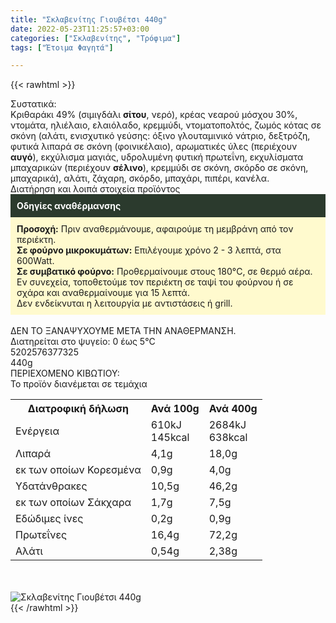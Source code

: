 ```yaml
---
title: "Σκλαβενίτης Γιουβέτσι 440g"
date: 2022-05-23T11:25:57+03:00
categories: ["Σκλαβενίτης", "Τρόφιμα"]
tags: ["Έτοιμα Φαγητά"]

---
```

{{< rawhtml >}}

<div class="sload511"><div class="product"><div id="sistatika">Συστατικά:</div><div class="alltext">Κριθαράκι 49% (σιμιγδάλι <b>σίτου</b>, νερό), κρέας νεαρού μόσχου 30%, ντομάτα, ηλιέλαιο, ελαιόλαδο, κρεμμύδι, ντοματοπολτός, ζωμός κότας σε σκόνη (αλάτι, ενισχυτικό γεύσης: όξινο γλουταμινικό νάτριο, δεξτρόζη, φυτικά λιπαρά σε σκόνη (φοινικέλαιο), αρωματικές ύλες (περιέχουν <b>αυγό</b>), εκχύλισμα μαγιάς, υδρολυμένη φυτική πρωτεΐνη, εκχυλίσματα μπαχαρικών (περιέχουν <b>σέλινο</b>), κρεμμύδι σε σκόνη, σκόρδο σε σκόνη, μπαχαρικά), αλάτι, ζάχαρη, σκόρδο, μπαχάρι, πιπέρι, κανέλα.</div><div id="loipa">Διατήρηση και λοιπά στοιχεία προϊόντος</div><div class="alltext"><div style="background:#2b3a2d;padding:10px;color:#fff"><b>Οδηγίες αναθέρμανσης</b></div><div style="background:#ffface;padding:10px;"><b>Προσοχή:</b> Πριν αναθερμάνουμε, αφαιρούμε τη μεμβράνη από τον περιέκτη.<br><b>Σε φούρνο μικροκυμάτων:</b> Επιλέγουμε χρόνο 2 - 3 λεπτά, στα 600Watt.<br><b>Σε συμβατικό φούρνο:</b> Προθερμαίνουμε στους 180°C, σε θερμό αέρα. Εν συνεχεία, τοποθετούμε τον περιέκτη σε ταψί του φούρνου ή σε σχάρα και αναθερμαίνουμε για 15 λεπτά.<br>Δεν ενδείκνυται η λειτουργία με αντιστάσεις ή grill.</div><br>ΔΕΝ ΤΟ ΞΑΝΑΨΥΧΟΥΜΕ ΜΕΤΑ ΤΗΝ ΑΝΑΘΕΡΜΑΝΣΗ.<br>Διατηρείται στο ψυγείο: 0 έως 5°C<br></div><div id="barcode"><div id="barimage1"></div><span id="bartext">5202576377325</span></div><div id="varos"><div id="varosimage1"></div><span id="varostext">440g</span></div><div id="kivotio">ΠΕΡΙΕΧΟΜΕΝΟ ΚΙΒΩΤΙΟΥ:<br>Το προϊόν διανέμεται σε τεμάχια</div><div class="tabout"><table id="diatable"><tbody><tr><th>Διατροφική δήλωση</th><th>Ανά 100g</th><th>Ανά 400g</th></tr><tr><td class="texr2">Ενέργεια</td><td class="texr">610kJ<br>145kcal</td><td class="texr">2684kJ<br>638kcal</td></tr><tr><td class="texr2">Λιπαρά</td><td class="texr">4,1g</td><td class="texr">18,0g</td></tr><tr><td class="gray">εκ των οποίων Κορεσµένα</td><td class="gray2">0,9g</td><td class="gray2">4,0g</td></tr><tr><td class="texr2">Yδατάνθρακες</td><td class="texr">10,5g</td><td class="texr">46,2g</td></tr><tr><td class="gray">εκ των οποίων Σάκχαρα</td><td class="gray2">1,7g</td><td class="gray2">7,5g</td></tr><tr><td class="texr2">Eδώδιμες ίνες</td><td class="texr">0,2g</td><td class="texr">0,9g</td></tr><tr><td class="texr2">Πρωτεΐνες</td><td class="texr">16,4g</td><td class="texr">72,2g</td></tr><tr><td class="texr2">Αλάτι</td><td class="texr">0,54g</td><td class="texr">2,38g</td></tr></tbody></table></div><br><br><div class="pimg"><img alt="Σκλαβενίτης Γιουβέτσι 440g" title="Σκλαβενίτης Γιουβέτσι 440g" src="/media/images/sklavenitis-gioubetsi-440g.jpg"></div></div></div>
{{< /rawhtml >}}


